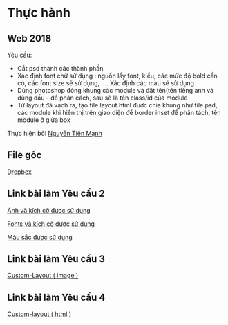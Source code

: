 # **Thực hành**
## **Web 2018**
Yêu cầu: 
- Cắt psd thành các thành phần
-  Xác định font chữ sử dụng : nguồn lấy font, kiểu, các mức độ bold cần có, các font size sẽ sử dụng, .... Xác định các màu sẽ sử dụng
- Dùng photoshop đóng khung các module và đặt tên(tên tiếng anh và dùng dấu - để phân cách, sau sẽ là tên class/id của module
- Từ layout đã vạch ra, tạo file layout.html được chia khung như file psd, các module khi hiển thị trên giao diện để border inset để phân tách, tên module ở giữa box

Thực hiện bởi [Nguyễn Tiến Mạnh](https://github.com/tienmanh2208)

## File gốc
[Dropbox](https://www.dropbox.com/sh/mgx4z78ih00y78s/AABbFAhoAznmmu1jIk-49taBa?dl=0)

## Link bài làm Yêu cầu 2

[Ảnh và kích cỡ được sử dụng](https://tienmanh2208.github.io/web2018/images.html)

[Fonts và kích cỡ được sử dụng](https://tienmanh2208.github.io/web2018/fonts.html)

[Màu sắc được sử dụng](https://tienmanh2208.github.io/web2018/colors.html)

## Link bài làm Yêu cầu 3

[Custom-Layout ( image )](https://tienmanh2208.github.io/web2018/images/WaxomHomepage.png)

## Link bài làm Yêu cầu 4
[Custom-layout ( html )](https://tienmanh2208.github.io/web2018/layout.html)